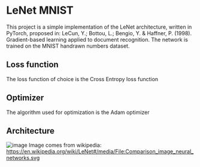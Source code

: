 # LeNet MNIST

This project is a simple implementation of the LeNet architecture, written in PyTorch, proposed in: LeCun, Y.; Bottou, L.; Bengio, Y. & Haffner, P. (1998). Gradient-based learning applied to document recognition. The network is trained on the MNIST handrawn numbers dataset.

## Loss function

The loss function of choice is the Cross Entropy loss function

## Optimizer

The algorithm used for optimization is the Adam optimizer

## Architecture
![image](https://github.com/AlexanderJernstrom/lenet-mnist/assets/46424392/1563ffc8-8a95-456f-bf77-d7bf5db755ab)
Image comes from wikipedia: 
https://en.wikipedia.org/wiki/LeNet#/media/File:Comparison_image_neural_networks.svg

